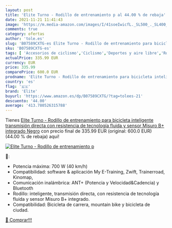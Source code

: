 ```yaml
---
layout: post
title: 'Elite Turno - Rodillo de entrenamiento p al 44.00 % de rebaja'
date: 2021-11-21 11:41:43
image: 'https://m.media-amazon.com/images/I/41soeIwicfL._SL500_._SL400_.jpg'
comments: true
category: ofertas
author: 'tole.es'
slug: 'B07589CXTG-es Elite Turno - Rodillo de entrenamiento para bicicleta...'
sku: 'B07589CXTG-es'
tags: [ 'Accesorios de ciclismo','Ciclismo','Deportes y aire libre','Rodillos para bicicletas','Ropa y equipo para deportes','bicicleta','elite', ]
actualPrice: 335.99 EUR
currency: EUR
price: 335.99
comparePrice: 600.0 EUR
prodname: 'Elite Turno - Rodillo de entrenamiento para bicicleta inteligente  transmisión directa  con resistencia de tecnología fluida y sensor Misuro B+ integrado  Negro'
country: 'es'
flag: '🇪🇸'
brand: 'Elite'
buyurl: 'https://www.amazon.es/dp/B07589CXTG/?tag=tolees-21'
descuento: '44.00'
average: '413.780526315788'
---
```


Tienes [Elite Turno - Rodillo de entrenamiento para bicicleta inteligente  transmisión directa  con resistencia de tecnología fluida y sensor Misuro B+ integrado  Negro](https://www.amazon.es/dp/B07589CXTG/?tag=tolees-21) con precio final de  335.99 EUR (original: 600.0 EUR) (44.00 %  de rebaja) aqui!

[![Elite Turno - Rodillo de entrenamiento p](https://m.media-amazon.com/images/I/41soeIwicfL._SL500_._SL400_.jpg)](https://www.amazon.es/dp/B07589CXTG/?tag=tolees-21)

🔎:

- Potencia máxima: 700 W (40 km/h)
- Compatibilidad: software & aplicación My E-Training, Zwift, Trainerroad, Kinomap,
- Comunicación inalámbrica: ANT+ (Potencia y Velocidad&Cadencia) y Bluetooth
- Rodillo: inteligente, transmisión directa, con resistencia de tecnología fluida y sensor Misuro B+ integrado.
- Compatibilidad: Bicicleta de carrera, mountain bike y bicicleta de ciudad.

[🛒 Comprar!!!](https://www.amazon.es/dp/B07589CXTG/?tag=tolees-21)
